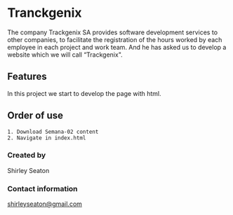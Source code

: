 # Tranckgenix
The company Trackgenix SA provides software development services to other companies, to facilitate the registration of the hours worked by each employee in each project and work team.
And he has asked us to develop a website which we will call “Trackgenix".
## Features
In this project we start to develop the page with html.

## Order of use
```
1. Download Semana-02 content
2. Navigate in index.html
```
### Created by 
Shirley Seaton
### Contact information
shirleyseaton@gmail.com
